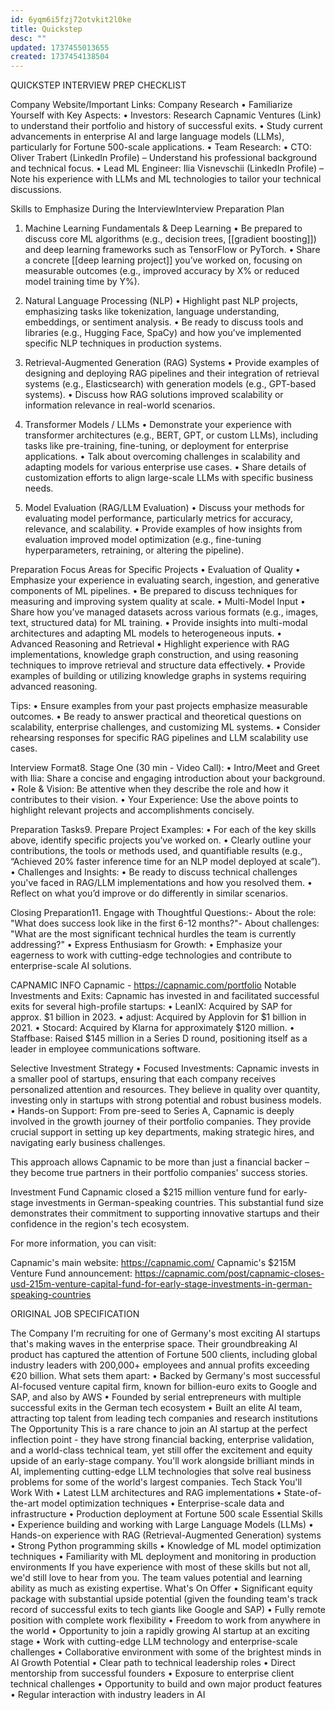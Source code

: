 ```yaml
---
id: 6yqm6i5fzj72otvkit2l0ke
title: Quickstep
desc: ""
updated: 1737455013655
created: 1737454138504
---
```



QUICKSTEP INTERVIEW PREP CHECKLIST

Company Website/Important Links:
Company Research
	•	Familiarize Yourself with Key Aspects:
	•	Investors: Research Capnamic Ventures (Link) to understand their portfolio and history of successful exits.
	•	Study current advancements in enterprise AI and large language models (LLMs), particularly for Fortune 500-scale applications.
	•	Team Research:
	•	CTO: Oliver Trabert (LinkedIn Profile) – Understand his professional background and technical focus.
	•	Lead ML Engineer: Ilia Visnevschii (LinkedIn Profile) – Note his experience with LLMs and ML technologies to tailor your technical discussions.

Skills to Emphasize During the InterviewInterview Preparation Plan
1. Machine Learning Fundamentals & Deep Learning
	•	Be prepared to discuss core ML algorithms (e.g., decision trees, [[gradient boosting]]) and deep learning frameworks such as TensorFlow or PyTorch.
	•	Share a concrete [[deep learning project]] you’ve worked on, focusing on measurable outcomes (e.g., improved accuracy by X% or reduced model training time by Y%).
2. Natural Language Processing (NLP)
	•	Highlight past NLP projects, emphasizing tasks like tokenization, language understanding, embeddings, or sentiment analysis.
	•	Be ready to discuss tools and libraries (e.g., Hugging Face, SpaCy) and how you’ve implemented specific NLP techniques in production systems.
3. Retrieval-Augmented Generation (RAG) Systems
	•	Provide examples of designing and deploying RAG pipelines and their integration of retrieval systems (e.g., Elasticsearch) with generation models (e.g., GPT-based systems).
	•	Discuss how RAG solutions improved scalability or information relevance in real-world scenarios.


4. Transformer Models / LLMs
	•	Demonstrate your experience with transformer architectures (e.g., BERT, GPT, or custom LLMs), including tasks like pre-training, fine-tuning, or deployment for enterprise applications.
	•	Talk about overcoming challenges in scalability and adapting models for various enterprise use cases.
	•	Share details of customization efforts to align large-scale LLMs with specific business needs.
5. Model Evaluation (RAG/LLM Evaluation)
	•	Discuss your methods for evaluating model performance, particularly metrics for accuracy, relevance, and scalability.
	•	Provide examples of how insights from evaluation improved model optimization (e.g., fine-tuning hyperparameters, retraining, or altering the pipeline).

Preparation Focus Areas for Specific Projects
	•	Evaluation of Quality
	•	Emphasize your experience in evaluating search, ingestion, and generative components of ML pipelines.
	•	Be prepared to discuss techniques for measuring and improving system quality at scale.
	•	Multi-Model Input
	•	Share how you’ve managed datasets across various formats (e.g., images, text, structured data) for ML training.
	•	Provide insights into multi-modal architectures and adapting ML models to heterogeneous inputs.
	•	Advanced Reasoning and Retrieval
	•	Highlight experience with RAG implementations, knowledge graph construction, and using reasoning techniques to improve retrieval and structure data effectively.
	•	Provide examples of building or utilizing knowledge graphs in systems requiring advanced reasoning.

Tips:
	•	Ensure examples from your past projects emphasize measurable outcomes.
	•	Be ready to answer practical and theoretical questions on scalability, enterprise challenges, and customizing ML systems.
	•	Consider rehearsing responses for specific RAG pipelines and LLM scalability use cases.



Interview Format8. Stage One (30 min - Video Call):
	•	Intro/Meet and Greet with Ilia: Share a concise and engaging introduction about your background.
	•	Role & Vision: Be attentive when they describe the role and how it contributes to their vision.
	•	Your Experience: Use the above points to highlight relevant projects and accomplishments concisely.

Preparation Tasks9. Prepare Project Examples:
	•	For each of the key skills above, identify specific projects you’ve worked on.
	•	Clearly outline your contributions, the tools or methods used, and quantifiable results (e.g., “Achieved 20% faster inference time for an NLP model deployed at scale”).
	•	Challenges and Insights:
	•	Be ready to discuss technical challenges you've faced in RAG/LLM implementations and how you resolved them.
	•	Reflect on what you’d improve or do differently in similar scenarios.

Closing Preparation11. Engage with Thoughtful Questions:- About the role: "What does success look like in the first 6-12 months?"- About challenges: "What are the most significant technical hurdles the team is currently addressing?"
	•	Express Enthusiasm for Growth:
	•	Emphasize your eagerness to work with cutting-edge technologies and contribute to enterprise-scale AI solutions.




CAPNAMIC INFO
Capnamic - https://capnamic.com/portfolio 
Notable Investments and Exits: Capnamic has invested in and facilitated successful exits for several high-profile startups:
	•	LeanIX: Acquired by SAP for approx. $1 billion in 2023.
	•	adjust: Acquired by Applovin for $1 billion in 2021.
	•	Stocard: Acquired by Klarna for approximately $120 million.
	•	Staffbase: Raised $145 million in a Series D round, positioning itself as a leader in employee communications software.

Selective Investment Strategy
	•	Focused Investments: Capnamic invests in a smaller pool of startups, ensuring that each company receives personalized attention and resources. They believe in quality over quantity, investing only in startups with strong potential and robust business models.
	•	Hands-on Support: From pre-seed to Series A, Capnamic is deeply involved in the growth journey of their portfolio companies. They provide crucial support in setting up key departments, making strategic hires, and navigating early business challenges.

This approach allows Capnamic to be more than just a financial backer – they become true partners in their portfolio companies' success stories.

Investment Fund Capnamic closed a $215 million venture fund for early-stage investments in German-speaking countries. This substantial fund size demonstrates their commitment to supporting innovative startups and their confidence in the region's tech ecosystem.

For more information, you can visit: 

Capnamic's main website: https://capnamic.com/
Capnamic's $215M Venture Fund announcement: https://capnamic.com/post/capnamic-closes-usd-215m-venture-capital-fund-for-early-stage-investments-in-german-speaking-countries 




ORIGINAL JOB SPECIFICATION

The Company
I'm recruiting for one of Germany's most exciting AI startups that's making waves in the enterprise space. Their groundbreaking AI product has captured the attention of Fortune 500 clients, including global industry leaders with 200,000+ employees and annual profits exceeding €20 billion.
What sets them apart:
	•	Backed by Germany's most successful AI-focused venture capital firm, known for billion-euro exits to Google and SAP, and also by AWS
	•	Founded by serial entrepreneurs with multiple successful exits in the German tech ecosystem
	•	Built an elite AI team, attracting top talent from leading tech companies and research institutions
The Opportunity
This is a rare chance to join an AI startup at the perfect inflection point - they have strong financial backing, enterprise validation, and a world-class technical team, yet still offer the excitement and equity upside of an early-stage company. You'll work alongside brilliant minds in AI, implementing cutting-edge LLM technologies that solve real business problems for some of the world's largest companies.
Tech Stack You'll Work With
	•	Latest LLM architectures and RAG implementations
	•	State-of-the-art model optimization techniques
	•	Enterprise-scale data and infrastructure
	•	Production deployment at Fortune 500 scale
Essential Skills
	•	Experience building and working with Large Language Models (LLMs)
	•	Hands-on experience with RAG (Retrieval-Augmented Generation) systems
	•	Strong Python programming skills
	•	Knowledge of ML model optimization techniques
	•	Familiarity with ML deployment and monitoring in production environments
If you have experience with most of these skills but not all, we'd still love to hear from you. The team values potential and learning ability as much as existing expertise.
What's On Offer
	•	Significant equity package with substantial upside potential (given the founding team's track record of successful exits to tech giants like Google and SAP)
	•	Fully remote position with complete work flexibility
	•	Freedom to work from anywhere in the world
	•	Opportunity to join a rapidly growing AI startup at an exciting stage
	•	Work with cutting-edge LLM technology and enterprise-scale challenges
	•	Collaborative environment with some of the brightest minds in AI
Growth Potential
	•	Clear path to technical leadership roles
	•	Direct mentorship from successful founders
	•	Exposure to enterprise client technical challenges
	•	Opportunity to build and own major product features
	•	Regular interaction with industry leaders in AI


